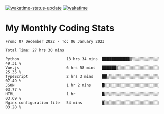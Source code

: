 [![wakatime-status-update](https://github.com/noopurphalak/noopurphalak/workflows/wakatime-status-update/badge.svg)](https://github.com/noopurphalak/noopurphalak/actions/workflows/main.yml)
[![wakatime](https://wakatime.com/badge/user/80ace140-ef40-4fdd-b8ed-f3be3d2e1aea.svg)](https://wakatime.com/@80ace140-ef40-4fdd-b8ed-f3be3d2e1aea)

# My Monthly Coding Stats

<!--START_SECTION:waka-->

```text
From: 07 December 2022 - To: 06 January 2023

Total Time: 27 hrs 30 mins

Python                     13 hrs 34 mins  ████████████▒░░░░░░░░░░░░   49.31 %
Vue.js                     6 hrs 58 mins   ██████▒░░░░░░░░░░░░░░░░░░   25.35 %
TypeScript                 2 hrs 3 mins    ██░░░░░░░░░░░░░░░░░░░░░░░   07.49 %
JSON                       1 hr 2 mins     █░░░░░░░░░░░░░░░░░░░░░░░░   03.77 %
HTML                       1 hr            █░░░░░░░░░░░░░░░░░░░░░░░░   03.69 %
Nginx configuration file   54 mins         ▓░░░░░░░░░░░░░░░░░░░░░░░░   03.28 %
```

<!--END_SECTION:waka-->
